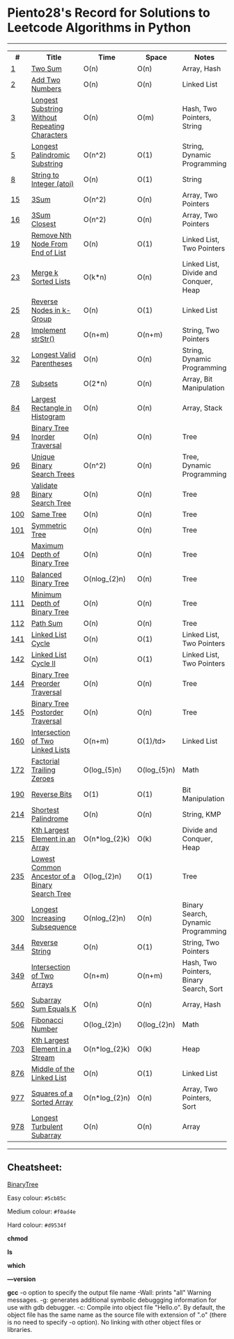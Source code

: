 # Piento28's Record for Solutions to Leetcode Algorithms in Python

-----

<table>
  <tr>
    <th>#</th>
    <th>Title</th>
    <th>Time</th>
    <th>Space</th>
    <th>Notes</th>
    <th>Difficulty</th>
  </tr>
  <tr>
    <td><a href="./Solved/1.py">1</a></td>
    <td><a href="https://leetcode.com/problems/two-sum/description/">Two Sum</a></td>
    <td>O(n)</td>
    <td>O(n)</td>
    <td>Array, Hash</td>
    <td bgcolor="#5cb85c">Easy</td>
  </tr>
  <tr>
    <td><a href="./Solved/2.py">2</a></td>
    <td><a href="https://leetcode.com/problems/add-two-numbers/">Add Two Numbers</a></td>
    <td>O(n)</td>
    <td>O(n)</td>
    <td>Linked List</td>
    <td bgcolor="#f0ad4e">Medium</td>
  </tr>
  <tr>
    <td><a href="./Solved/3.py">3</a></td>
    <td><a href="https://leetcode.com/problems/longest-substring-without-repeating-characters/">Longest Substring Without Repeating Characters</a></td>
    <td>O(n)</td>
    <td>O(m)</td>
    <td>Hash, Two Pointers, String</td>
    <td bgcolor="#f0ad4e">Medium</td>
  </tr>
  <tr>
    <td><a href="./Solved/5.py">5</a></td>
    <td><a href="https://leetcode.com/problems/longest-palindromic-substring/">Longest Palindromic Substring</a></td>
    <td>O(n^2)</td>
    <td>O(1)</td>
    <td>String, Dynamic Programming</td>
    <td bgcolor="#f0ad4e">Medium</td>
  </tr>
  <tr>
    <td><a href="./Solved/8.py">8</a></td>
    <td><a href="https://leetcode.com/problems/string-to-integer-atoi/">String to Integer (atoi)</a></td>
    <td>O(n)</td>
    <td>O(1)</td>
    <td>String</td>
    <td bgcolor="#f0ad4e">Medium</td>
  </tr>
  <tr>
    <td><a href="./Solved/15.py">15</a></td>
    <td><a href="https://leetcode.com/problems/3sum/">3Sum</a></td>
    <td>O(n^2)</td>
    <td>O(n)</td>
    <td>Array, Two Pointers</td>
    <td bgcolor="#f0ad4e">Medium</td>
  </tr>
  <tr>
    <td><a href="./Solved/16.py">16</a></td>
    <td><a href="https://leetcode.com/problems/3sum-closest/">3Sum Closest</a></td>
    <td>O(n^2)</td>
    <td>O(n)</td>
    <td>Array, Two Pointers</td>
    <td bgcolor="#f0ad4e">Medium</td>
  </tr>
  <tr>
    <td><a href="./Solved/19.py">19</a></td>
    <td><a href="https://leetcode.com/problems/remove-nth-node-from-end-of-list/">Remove Nth Node From End of List</a></td>
    <td>O(n)</td>
    <td>O(1)</td>
    <td>Linked List, Two Pointers</td>
    <td bgcolor="#f0ad4e">Medium</td>
  </tr>
  <tr>
    <td><a href="./Solved/23.py">23</a></td>
    <td><a href="https://leetcode.com/problems/merge-k-sorted-lists/">Merge k Sorted Lists</a></td>
    <td>O(k*n)</td>
    <td>O(n)</td>
    <td>Linked List, Divide and Conquer, Heap</td>
    <td bgcolor="#d9534f">Hard</td>
  </tr>
  <tr>
    <td><a href="./Solved/25.py">25</a></td>
    <td><a href="https://leetcode.com/problems/reverse-nodes-in-k-group/">Reverse Nodes in k-Group</a></td>
    <td>O(n)</td>
    <td>O(1)</td>
    <td>Linked List</td>
    <td bgcolor="#d9534f">Hard</td>
  </tr>
  <tr>
    <td><a href="./Solved/28.py">28</a></td>
    <td><a href="https://leetcode.com/problems/implement-strstr/">Implement strStr()</a></td>
    <td>O(n+m)</td>
    <td>O(n+m)</td>
    <td>String, Two Pointers</td>
    <td bgcolor="#5cb85c">Easy</td>
  </tr>
  <tr>
    <td><a href="./Solved/32.py">32</a></td>
    <td><a href="https://leetcode.com/problems/longest-valid-parentheses/">Longest Valid Parentheses</a></td>
    <td>O(n)</td>
    <td>O(n)</td>
    <td>String, Dynamic Programming</td>
    <td bgcolor="#d9534f">Hard</td>
  </tr>
  <tr>
    <td><a href="./Solved/78.py">78</a></td>
    <td><a href="https://leetcode.com/problems/subsets/">Subsets</a></td>
    <td>O(2*n)</td>
    <td>O(n)</td>
    <td>Array, Bit Manipulation</td>
    <td bgcolor="#f0ad4e">Medium</td>
  </tr>
  <tr>
    <td><a href="./Solved/84.py">84</a></td>
    <td><a href="https://leetcode.com/problems/largest-rectangle-in-histogram/">Largest Rectangle in Histogram</a></td>
    <td>O(n)</td>
    <td>O(n)</td>
    <td>Array, Stack</td>
    <td bgcolor="#d9534f">Hard</td>
  </tr>
  <tr>
    <td><a href="./Solved/94.py">94</a></td>
    <td><a href="https://leetcode.com/problems/binary-tree-inorder-traversal/">Binary Tree Inorder Traversal</a></td>
    <td>O(n)</td>
    <td>O(n)</td>
    <td>Tree</td>
    <td bgcolor="#f0ad4e">Medium</td>
  </tr>
  <tr>
    <td><a href="./Solved/96.py">96</a></td>
    <td><a href="https://leetcode.com/problems/unique-binary-search-trees/">Unique Binary Search Trees</a></td>
    <td>O(n^2)</td>
    <td>O(n)</td>
    <td>Tree, Dynamic Programming</td>
    <td bgcolor="#f0ad4e">Medium</td>
  </tr>
  <tr>
    <td><a href="./Solved/98.py">98</a></td>
    <td><a href="https://leetcode.com/problems/validate-binary-search-tree/">Validate Binary Search Tree</a></td>
    <td>O(n)</td>
    <td>O(n)</td>
    <td>Tree</td>
    <td bgcolor="#f0ad4e">Medium</td>
  </tr>
  <tr>
    <td><a href="./Solved/100.py">100</a></td>
    <td><a href="https://leetcode.com/problems/same-tree/">Same Tree</a></td>
    <td>O(n)</td>
    <td>O(n)</td>
    <td>Tree</td>
    <td bgcolor="#5cb85c">Easy</td>
  </tr>
  <tr>
    <td><a href="./Solved/101.py">101</a></td>
    <td><a href="https://leetcode.com/problems/symmetric-tree/">Symmetric Tree</a></td>
    <td>O(n)</td>
    <td>O(n)</td>
    <td>Tree</td>
    <td bgcolor="#5cb85c">Easy</td>
  </tr>
  <tr>
    <td><a href="./Solved/104.py">104</a></td>
    <td><a href="https://leetcode.com/problems/maximum-depth-of-binary-tree/">Maximum Depth of Binary Tree</a></td>
    <td>O(n)</td>
    <td>O(n)</td>
    <td>Tree</td>
    <td bgcolor="#5cb85c">Easy</td>
  </tr>
  <tr>
    <td><a href="./Solved/110.py">110</a></td>
    <td><a href="https://leetcode.com/problems/balanced-binary-tree/">Balanced Binary Tree</a></td>
    <td>O(nlog_{2}n)</td>
    <td>O(n)</td>
    <td>Tree</td>
    <td bgcolor="#5cb85c">Easy</td>
  </tr>
  <tr>
    <td><a href="./Solved/111.py">111</a></td>
    <td><a href="https://leetcode.com/problems/minimum-depth-of-binary-tree/">Minimum Depth of Binary Tree</a></td>
    <td>O(n)</td>
    <td>O(n)</td>
    <td>Tree</td>
    <td bgcolor="#5cb85c">Easy</td>
  </tr>
  <tr>
    <td><a href="./Solved/112.py">112</a></td>
    <td><a href="https://leetcode.com/problems/path-sum/">Path Sum</a></td>
    <td>O(n)</td>
    <td>O(n)</td>
    <td>Tree</td>
    <td bgcolor="#5cb85c">Easy</td>
  </tr>
  <tr>
    <td><a href="./Solved/141.py">141</a></td>
    <td><a href="https://leetcode.com/problems/linked-list-cycle/">Linked List Cycle</a></td>
    <td>O(n)</td>
    <td>O(1)</td>
    <td>Linked List, Two Pointers</td>
    <td bgcolor="#5cb85c">Easy</td>
  </tr>
  <tr>
    <td><a href="./Solved/142.py">142</a></td>
    <td><a href="https://leetcode.com/problems/linked-list-cycle-ii/">Linked List Cycle II</a></td>
    <td>O(n)</td>
    <td>O(1)</td>
    <td>Linked List, Two Pointers</td>
    <td bgcolor="#f0ad4e">Medium</td>
  </tr>
  <tr>
    <td><a href="./Solved/144.py">144</a></td>
    <td><a href="https://leetcode.com/problems/binary-tree-preorder-traversal/">Binary Tree Preorder Traversal</a></td>
    <td>O(n)</td>
    <td>O(n)</td>
    <td>Tree</td>
    <td bgcolor="#f0ad4e">Medium</td>
  </tr>
  <tr>
    <td><a href="./Solved/145.py">145</a></td>
    <td><a href="https://leetcode.com/problems/binary-tree-postorder-traversal/">Binary Tree Postorder Traversal</a></td>
    <td>O(n)</td>
    <td>O(n)</td>
    <td>Tree</td>
    <td bgcolor="#d9534f">Hard</td>
  </tr>
  <tr>
    <td><a href="./Solved/160.py">160</a></td>
    <td><a href="https://leetcode.com/problems/intersection-of-two-linked-lists/">Intersection of Two Linked Lists</a></td>
    <td>O(n+m)</td>
    <td>O(1)/td>
    <td>Linked List</td>
    <td bgcolor="#5cb85c">Easy</td>
  </tr>
  <tr>
    <td><a href="./Solved/172.py">172</a></td>
    <td><a href="https://leetcode.com/problems/factorial-trailing-zeroes/">Factorial Trailing Zeroes</a></td>
    <td>O(log_{5}n)</td>
    <td>O(log_{5}n)</td>
    <td>Math</td>
    <td bgcolor="#5cb85c">Easy</td>
  </tr>
  <tr>
    <td><a href="./Solved/190.py">190</a></td>
    <td><a href="https://leetcode.com/problems/reverse-bits/">Reverse Bits</a></td>
    <td>O(1)</td>
    <td>O(1)</td>
    <td>Bit Manipulation</td>
    <td bgcolor="#5cb85c">Easy</td>
  </tr>
  <tr>
    <td><a href="./Solved/214.py">214</a></td>
    <td><a href="https://leetcode.com/problems/shortest-palindrome/">Shortest Palindrome</a></td>
    <td>O(n)</td>
    <td>O(n)</td>
    <td>String, KMP</td>
    <td bgcolor="#d9534f">Hard</td>
  </tr>
  <tr>
    <td><a href="./Solved/215.py">215</a></td>
    <td><a href="https://leetcode.com/problems/kth-largest-element-in-an-array/">Kth Largest Element in an Array</a></td>
    <td>O(n*log_{2}k)</td>
    <td>O(k)</td>
    <td>Divide and Conquer, Heap</td>
    <td bgcolor="#f0ad4e">Medium</td>
  </tr>
  <tr>
    <td><a href="./Solved/235.py">235</a></td>
    <td><a href="https://leetcode.com/problems/lowest-common-ancestor-of-a-binary-search-tree/">Lowest Common Ancestor of a Binary Search Tree
</a></td>
    <td>O(log_{2}n)</td>
    <td>O(1)</td>
    <td>Tree</td>
    <td bgcolor="#5cb85c">Easy</td>
  </tr>
  <tr>
    <td><a href="./Solved/300.py">300</a></td>
    <td><a href="https://leetcode.com/problems/longest-increasing-subsequence/">Longest Increasing Subsequence</a></td>
    <td>O(nlog_{2}n)</td>
    <td>O(n)</td>
    <td>Binary Search, Dynamic Programming</td>
    <td bgcolor="#f0ad4e">Medium</td>
  </tr>
  <tr>
    <td><a href="./Solved/344.py">344</a></td>
    <td><a href="https://leetcode.com/problems/reverse-string/">Reverse String</a></td>
    <td>O(n)</td>
    <td>O(1)</td>
    <td>String, Two Pointers</td>
    <td bgcolor="#5cb85c">Easy</td>
  </tr>
  <tr>
    <td><a href="./Solved/349.py">349</a></td>
    <td><a href="https://leetcode.com/problems/intersection-of-two-arrays/">Intersection of Two Arrays</a></td>
    <td>O(n+m)</td>
    <td>O(n+m)</td>
    <td>Hash, Two Pointers, Binary Search, Sort</td>
    <td bgcolor="#5cb85c">Easy</td>
  </tr>
  <tr>
    <td><a href="./Solved/560.py">560</a></td>
    <td><a href="https://leetcode.com/problems/subarray-sum-equals-k/">Subarray Sum Equals K</a></td>
    <td>O(n)</td>
    <td>O(n)</td>
    <td>Array, Hash</td>
    <td bgcolor="#f0ad4e">Medium</td>
  </tr>
  <tr>
    <td><a href="./Solved/506.py">506</a></td>
    <td><a href="https://leetcode.com/problems/fibonacci-number/">Fibonacci Number</a></td>
    <td>O(log_{2}n)</td>
    <td>O(log_{2}n)</td>
    <td>Math</td>
    <td bgcolor="#5cb85c">Easy</td>
  </tr>
  <tr>
    <td><a href="./Solved/703.py">703</a></td>
    <td><a href="https://leetcode.com/problems/kth-largest-element-in-a-stream/">Kth Largest Element in a Stream</a></td>
    <td>O(n*log_{2}k)</td>
    <td>O(k)</td>
    <td>Heap</td>
    <td bgcolor="#5cb85c">Easy</td>
  </tr>
  <tr>
    <td><a href="./Solved/876.py">876</a></td>
    <td><a href="https://leetcode.com/problems/middle-of-the-linked-list/">Middle of the Linked List</a></td>
    <td>O(n)</td>
    <td>O(1)</td>
    <td>Linked List</td>
    <td bgcolor="#5cb85c">Easy</td>
  </tr>
  <tr>
    <td><a href="./Solved/977.py">977</a></td>
    <td><a href="https://leetcode.com/problems/squares-of-a-sorted-array/">Squares of a Sorted Array</a></td>
    <td>O(n*log_{2}n)</td>
    <td>O(n)</td>
    <td>Array, Two Pointers, Sort</td>
    <td bgcolor="#5cb85c">Easy</td>
  </tr>
  <tr>
    <td><a href="./Solved/978.py">978</a></td>
    <td><a href="https://leetcode.com/problems/longest-turbulent-subarray/">Longest Turbulent Subarray</a></td>
    <td>O(n)</td>
    <td>O(n)</td>
    <td>Array</td>
    <td bgcolor="#f0ad4e">Medium</td>
  </tr>
</table>

-----

## Cheatsheet:

<a href="./Solved/BinaryTree.py">BinaryTree</a>

Easy colour: `#5cb85c`

Medium colour: `#f0ad4e`

Hard colour: `#d9534f`

**chmod**

**ls**

**which**

**—version**

**gcc**
	-o option to specify the output file name
	-Wall: prints "all" Warning messages.
	-g: generates additional symbolic debuggging information for use with gdb debugger.
	-c: Compile into object file "Hello.o". By default, the object file has the same name as the source file with 
extension of ".o" (there is no need to specify -o option). No linking with other object files or libraries.